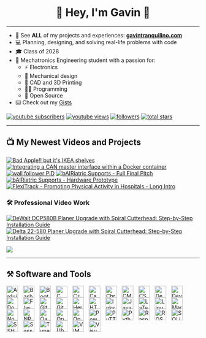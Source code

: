 <!-- Start -->
<h1 align="center" height="200">🐼 Hey, I'm Gavin 👋</h1>

---

- 🔗 See **ALL** of my projects and experiences: **[gavintranquilino.com][website]**
- 💻 Planning, designing, and solving real-life problems with code
- 🎓 Class of 2028
- 🤖 Mechatronics Engineering student with a passion for: 
    - ⚡ Electronics
    - 🦾 Mechanical design
    - 🧰 CAD and 3D Printing
    - 🧑‍💻 Programming
    - 💾 Open Source
- ⌨️ Check out my [Gists](https://gist.github.com/gavintranquilino)

<!-- Subscribe Badges -->
<p align="left">
   <a href="https://www.youtube.com/channel/UCnBxk-HBG0jXScCYvieHLDA?sub_confirmation=1">
      <img alt="youtube subscribers" title="Subscribe to my YouTube channel" src="https://custom-icon-badges.demolab.com/youtube/channel/subscribers/UCnBxk-HBG0jXScCYvieHLDA?color=%23E05D44&label=SUBSCRIBE&logo=video&logoColor=white&style=for-the-badge&labelColor=CE4630"/></a> 
   <a href="https://www.youtube.com/@gavintranquilino">
      <img alt="youtube views" title="YouTube views" src="https://custom-icon-badges.demolab.com/youtube/channel/views/UCnBxk-HBG0jXScCYvieHLDA?color=%23E1AD0E&logo=eye&logoColor=white&style=for-the-badge&labelColor=C79600"/></a> 
   <a href="https://github.com/gavintranquilino?tab=followers">
      <img alt="followers" title="Follow me on Github" src="https://custom-icon-badges.demolab.com/github/followers/gavintranquilino?color=236ad3&labelColor=1155ba&style=for-the-badge&logo=person-add&label=Follow&logoColor=white"/></a>
   <a href="https://github.com/gavintranquilino?tab=repositories&sort=stargazers">
      <img alt="total stars" title="Total stars on GitHub" src="https://custom-icon-badges.demolab.com/github/stars/gavintranquilino?color=55960c&style=for-the-badge&labelColor=488207&logo=star"/></a>
</p>

---

## 📺 My Newest Videos and Projects
<!-- BEGIN YOUTUBE-CARDS -->
[![Bad Apple!! but it's IKEA shelves](https://ytcards.demolab.com/?id=vnkQfICRy9E&title=Bad+Apple%21%21+but+it%27s+IKEA+shelves&lang=en&timestamp=1748149092&background_color=%230d1117&title_color=%23ffffff&stats_color=%23dedede&max_title_lines=1&width=250&border_radius=5&duration=246 "Bad Apple!! but it's IKEA shelves")](https://www.youtube.com/watch?v=vnkQfICRy9E)
[![Integrating a CAN master interface within a Docker container](https://ytcards.demolab.com/?id=qJ9y6icVFc8&title=Integrating+a+CAN+master+interface+within+a+Docker+container&lang=en&timestamp=1747868132&background_color=%230d1117&title_color=%23ffffff&stats_color=%23dedede&max_title_lines=1&width=250&border_radius=5&duration=35 "Integrating a CAN master interface within a Docker container")](https://www.youtube.com/watch?v=qJ9y6icVFc8)
[![wall follower PID](https://ytcards.demolab.com/?id=k76byu-0B5w&title=wall+follower+PID&lang=en&timestamp=1739848186&background_color=%230d1117&title_color=%23ffffff&stats_color=%23dedede&max_title_lines=1&width=250&border_radius=5&duration=30 "wall follower PID")](https://www.youtube.com/watch?v=k76byu-0B5w)
[![bAIRiatric Supports - Full Final Pitch](https://ytcards.demolab.com/?id=0gSxQEFNIAI&title=bAIRiatric+Supports+-+Full+Final+Pitch&lang=en&timestamp=1739848079&background_color=%230d1117&title_color=%23ffffff&stats_color=%23dedede&max_title_lines=1&width=250&border_radius=5&duration=260 "bAIRiatric Supports - Full Final Pitch")](https://www.youtube.com/watch?v=0gSxQEFNIAI)
[![bAIRiatric Supports - Hardware Prototype](https://ytcards.demolab.com/?id=OR42-bzzB8E&title=bAIRiatric+Supports+-+Hardware+Prototype&lang=en&timestamp=1739847478&background_color=%230d1117&title_color=%23ffffff&stats_color=%23dedede&max_title_lines=1&width=250&border_radius=5&duration=42 "bAIRiatric Supports - Hardware Prototype")](https://www.youtube.com/watch?v=OR42-bzzB8E)
[![FlexiTrack - Promoting Physical Activity in Hospitals - Long Intro](https://ytcards.demolab.com/?id=AVHAPjYH-AA&title=FlexiTrack+-+Promoting+Physical+Activity+in+Hospitals+-+Long+Intro&lang=en&timestamp=1738765513&background_color=%230d1117&title_color=%23ffffff&stats_color=%23dedede&max_title_lines=1&width=250&border_radius=5&duration=180 "FlexiTrack - Promoting Physical Activity in Hospitals - Long Intro")](https://www.youtube.com/watch?v=AVHAPjYH-AA)
<!-- END YOUTUBE-CARDS -->

### 🛠️ Professional Video Work
[![DeWalt DCP580B Planer Upgrade with Spiral Cutterhead: Step-by-Step Installation Guide](https://ytcards.demolab.com/?id=gZQ3JH4EMIM&title=Dewalt+DCP580B+Planer+Upgrade+with+Spiral+Cutterhead&lang=en&timestamp=1705530432&background_color=%230d1117&title_color=%23ffffff&stats_color=%23dedede&max_title_lines=1&width=250&border_radius=5&duration=507 "DeWalt DCP580B Planer Upgrade with Spiral Cutterhead: Step-by-Step Installation Guide")](https://www.youtube.com/watch?v=gZQ3JH4EMIM)
[![Delta 22-580 Planer Upgrade with Spiral Cutterhead: Step-by-Step Installation Guide](https://ytcards.demolab.com/?id=lz2hX4HDBb0&title=Delta+22-580+Planer+Upgrade+with+Spiral+Cutterhead&lang=en&timestamp=1709341307&background_color=%230d1117&title_color=%23ffffff&stats_color=%23dedede&max_title_lines=1&width=250&border_radius=5&duration=1172 "Delta 22-580 Planer Upgrade with Spiral Cutterhead: Step-by-Step Installation Guide")](https://www.youtube.com/watch?v=lz2hX4HDBb0)


[<img src="https://custom-icon-badges.demolab.com/badge/-Subscribe%20For%20More-red?style=for-the-badge&logo=video&logoColor=white"/>](https://www.youtube.com/channel/UCnBxk-HBG0jXScCYvieHLDA?sub_confirmation=1)

---

## ⚒️ Software and Tools
<!-- Arduino -->
<img align="left" alt="Arduino" width="30px" style="padding-right:10px;" src="https://cdn.jsdelivr.net/gh/devicons/devicon/icons/arduino/arduino-plain.svg" />
<!-- Bash -->
<img align="left" alt="Bash" width="30px" style="padding-right:10px;" src="https://cdn.jsdelivr.net/gh/devicons/devicon/icons/bash/bash-plain.svg" />
<!-- Bootstrap -->
<img align="left" alt="Bootstrap" width="30px" style="padding-right:10px;" src="https://cdn.jsdelivr.net/gh/devicons/devicon/icons/bootstrap/bootstrap-plain.svg" />
<!-- C -->
<img align="left" alt="C" width="30px" style="padding-right:10px;" src="https://cdn.jsdelivr.net/gh/devicons/devicon/icons/c/c-plain.svg" />
<!-- C++ -->
<img align="left" alt="C++" width="30px" style="padding-right:10px;" src="https://cdn.jsdelivr.net/gh/devicons/devicon/icons/cplusplus/cplusplus-plain.svg" />
<!-- Canva -->
<img align="left" alt="Canva" width="30px" style="padding-right:10px;" src="https://cdn.jsdelivr.net/gh/devicons/devicon/icons/canva/canva-original.svg" />
<!-- Chrome -->
<img align="left" alt="Chrome" width="30px" style="padding-right:10px;" src="https://cdn.jsdelivr.net/gh/devicons/devicon/icons/chrome/chrome-plain.svg" />
<!-- CMake -->
<img align="left" alt="CMake" width="30px" style="padding-right:10px;" src="https://cdn.jsdelivr.net/gh/devicons/devicon/icons/cmake/cmake-plain.svg" />
<!-- CSS3 -->
<img align="left" alt="CSS3" width="30px" style="padding-right:10px;" src="https://cdn.jsdelivr.net/gh/devicons/devicon/icons/css3/css3-plain.svg" />
<!-- Debian -->
<img align="left" alt="Debian" width="30px" style="padding-right:10px;" src="https://cdn.jsdelivr.net/gh/devicons/devicon/icons/debian/debian-plain.svg" />
<!-- Devicon -->
<img align="left" alt="Devicon" width="30px" style="padding-right:10px;" src="https://cdn.jsdelivr.net/gh/devicons/devicon/icons/devicon/devicon-plain.svg" />
<!-- Docker -->
<img align="left" alt="Docker" width="30px" style="padding-right:10px;" src="https://cdn.jsdelivr.net/gh/devicons/devicon/icons/docker/docker-plain.svg" />
<!-- Flask -->
<img align="left" alt="Flask" width="30px" style="padding-right:10px;" src="https://cdn.jsdelivr.net/gh/devicons/devicon/icons/flask/flask-original.svg" />
<!-- Git -->
<img align="left" alt="Git" width="30px" style="padding-right:10px;" src="https://cdn.jsdelivr.net/gh/devicons/devicon/icons/git/git-plain.svg" />
<!-- GitHub -->
<img align="left" alt="GitHub" width="30px" style="padding-right:10px;" src="https://cdn.jsdelivr.net/gh/devicons/devicon/icons/github/github-original.svg" />
<!-- Heroku -->
<img align="left" alt="Heroku" width="30px" style="padding-right:10px;" src="https://cdn.jsdelivr.net/gh/devicons/devicon/icons/heroku/heroku-plain.svg" />
<!-- HTML5 -->
<img align="left" alt="HTML5" width="30px" style="padding-right:10px;" src="https://cdn.jsdelivr.net/gh/devicons/devicon/icons/html5/html5-plain.svg" />
<!-- Inkscape -->
<img align="left" alt="Inkscape" width="30px" style="padding-right:10px;" src="https://cdn.jsdelivr.net/gh/devicons/devicon/icons/inkscape/inkscape-plain.svg" />
<!-- JavaScript -->
<img align="left" alt="JavaScript" width="30px" style="padding-right:10px;" src="https://cdn.jsdelivr.net/gh/devicons/devicon/icons/javascript/javascript-plain.svg" />
<!-- LaTeX -->
<img align="left" alt="LaTeX" width="30px" style="padding-right:10px;" src="https://cdn.jsdelivr.net/gh/devicons/devicon/icons/latex/latex-original.svg" />
<!-- Linux -->
<img align="left" alt="Linux" width="30px" style="padding-right:10px;" src="https://cdn.jsdelivr.net/gh/devicons/devicon/icons/linux/linux-plain.svg" />
<!-- Markdown -->
<img align="left" alt="Markdown" width="30px" style="padding-right:10px;" src="https://cdn.jsdelivr.net/gh/devicons/devicon/icons/markdown/markdown-original.svg" />
<!-- NodeJs -->
<img align="left" alt="NodeJS" width="30px" style="padding-right:10px;" src="https://cdn.jsdelivr.net/gh/devicons/devicon/icons/nodejs/nodejs-plain.svg" />
<!-- NPM -->
<img align="left" alt="NPM" width="30px" style="padding-right:10px;" src="https://cdn.jsdelivr.net/gh/devicons/devicon/icons/npm/npm-original-wordmark.svg" />
<!-- Oauth -->
<img align="left" alt="Oauth" width="30px" style="padding-right:10px;" src="https://cdn.jsdelivr.net/gh/devicons/devicon/icons/oauth/oauth-plain.svg" />
<!-- OpenCV -->
<img align="left" alt="OpenCV" width="30px" style="padding-right:10px;" src="https://cdn.jsdelivr.net/gh/devicons/devicon/icons/opencv/opencv-plain.svg" />
<!-- OpenGL -->
<img align="left" alt="OpenGL" width="30px" style="padding-right:10px;" src="https://cdn.jsdelivr.net/gh/devicons/devicon/icons/opengl/opengl-plain.svg" />
<!-- Powershell -->
<img align="left" alt="Powershell" width="30px" style="padding-right:10px;" src="https://cdn.jsdelivr.net/gh/devicons/devicon/icons/powershell/powershell-plain.svg" />
<!-- PuTTY -->
<img align="left" alt="PuTTY" width="30px" style="padding-right:10px;" src="https://cdn.jsdelivr.net/gh/devicons/devicon/icons/putty/putty-plain.svg" />
<!-- Python -->
<img align="left" alt="Python" width="30px" style="padding-right:10px;" src="https://cdn.jsdelivr.net/gh/devicons/devicon/icons/python/python-plain.svg" />
<!-- Raspberry Pi -->
<img align="left" alt="Raspberry Pi" width="30px" style="padding-right:10px;" src="https://cdn.jsdelivr.net/gh/devicons/devicon/icons/raspberrypi/raspberrypi-plain.svg" />
<!-- ROS2 -->
<img align="left" alt="ROS2" width="30px" style="padding-right:10px;" src="https://cdn.jsdelivr.net/gh/devicons/devicon/icons/ros/ros-original.svg" />
<!-- SQLite -->
<img align="left" alt="SQLite" width="30px" style="padding-right:10px;" src="https://cdn.jsdelivr.net/gh/devicons/devicon/icons/sqlite/sqlite-plain.svg" />
<!-- SSH -->
<img align="left" alt="SSH" width="30px" style="padding-right:10px;" src="https://cdn.jsdelivr.net/gh/devicons/devicon/icons/ssh/ssh-original-wordmark.svg" />
<!-- Sass -->
<img align="left" alt="Sass" width="30px" style="padding-right:10px;" src="https://cdn.jsdelivr.net/gh/devicons/devicon/icons/sass/sass-original.svg" />
<!-- TypeScript -->
<img align="left" alt="TypeScript" width="30px" style="padding-right:10px;" src="https://cdn.jsdelivr.net/gh/devicons/devicon/icons/typescript/typescript-plain.svg" />
<!-- Ubuntu -->
<img align="left" alt="Ubuntu" width="30px" style="padding-right:10px;" src="https://cdn.jsdelivr.net/gh/devicons/devicon/icons/ubuntu/ubuntu-plain.svg" />
<!-- VIM -->
<img align="left" alt="VIM" width="30px" style="padding-right:10px;" src="https://cdn.jsdelivr.net/gh/devicons/devicon/icons/vim/vim-plain.svg" />
<!-- Visual Studio Code -->
<img align="left" alt="Visual Studio Code" width="30px" style="padding-right:10px;" src="https://cdn.jsdelivr.net/gh/devicons/devicon/icons/vscode/vscode-plain.svg" />

</br>
</br>

<!-- ## 📊 Stats -->
<!-- ![My GitHub Stats](https://github-readme-stats.vercel.app/api?username=gavintranquilino&show_icons=true&theme=graywhite) -->

[website]: https://www.gavintranquilino.com
